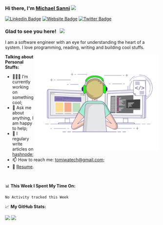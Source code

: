 ### Hi there, I'm <a href="https://sannimichael.com" target="_blank">Michael Sanni</a> <img src="https://media.giphy.com/media/hvRJCLFzcasrR4ia7z/giphy.gif" width="25px">

[![Linkedin Badge](https://img.shields.io/badge/-LinkedIn-0e76a8?style=flat-square&logo=Linkedin&logoColor=white)](https://linkedin.com/in/tomiwatech)
[![Website Badge](https://img.shields.io/badge/Website-3b5998?style=flat-square&logo=google-chrome&logoColor=white)](https://sannimichael.com)
[![Twitter Badge](https://img.shields.io/badge/-Twitter-00acee?style=flat-square&logo=Twitter&logoColor=white)](https://twitter.com/sannimichaelse)


### Glad to see you here! &nbsp; ![](https://visitor-badge.glitch.me/badge?page_id=sannimichaelse.sannimichaelse)

I am a software engineer with an eye for understanding the heart of a system. I love programming, reading, writing and building cool stuffs.

<img align="right" alt="GIF" src="https://github.com/sannimichaelse/sannimichaelse/blob/main/coding.gif?raw=true" width="408" height="318" />
  

**Talking about Personal Stuffs:**

- 👨🏻‍💻 I’m currently working on something cool;
- 💬 Ask me about anything, I am happy to help;
- 📝 I regulary write articles on [hashnode](https://blog.sannimichael.com);
- 📫 How to reach me: tomiwatech@gmail.com;
- 📝 [Resume](https://sannimichael.com).

</br>

📊 **This Week I Spent My Time On:**
<!--START_SECTION:waka-->
```text
No Activity tracked this Week
```
<!--END_SECTION:waka-->


📈 **My GitHub Stats:**

<p>
  <img height="180em" src="https://github-readme-stats.vercel.app/api?username=sannimichaelse&show_icons=true&hide_border=true&&count_private=true&include_all_commits=true" />
  <img height="180em" src="https://github-readme-stats.vercel.app/api/top-langs/?username=sannimichaelse&exclude_repo=KNN-Image-Classification&show_icons=true&hide_border=true&layout=compact&langs_count=8"/>
</p>




